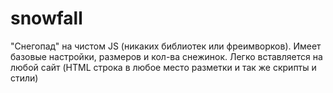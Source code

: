 # snowfall
"Снегопад" на чистом JS (никаких библиотек или фреимворков).
Имеет базовые настройки, размеров и кол-ва снежинок.
Легко вставляется на любой сайт (HTML строка в любое место разметки и так же скрипты и стили)
